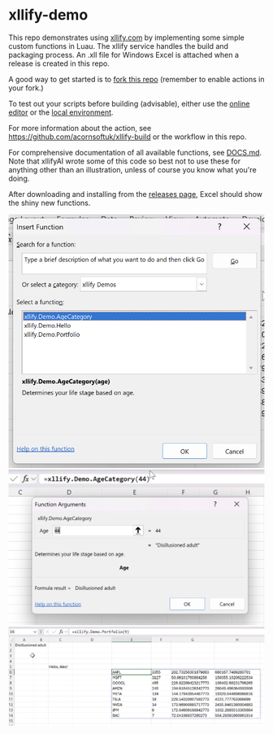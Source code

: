 # xllify-demo

This repo demonstrates using [xllify.com](https://xllify.com) by implementing some simple custom functions in Luau. The xllify service handles the build and packaging process. An .xll file for Windows Excel is attached when a release is created in this repo.

A good way to get started is to [fork this repo](https://github.com/acornsoftuk/xllify-demo/fork) (remember to enable actions in your fork.)

To test out your scripts before building (advisable), either use the [online editor](https://app.xllify.com/editor) or the [local environment](https://github.com/acornsoftuk/xllify-local).

For more information about the action, see https://github.com/acornsoftuk/xllify-build or the workflow in this repo.

For comprehensive documentation of all available functions, see [DOCS.md](./DOCS.md). Note that xllifyAI wrote some of this code so best not to use these for anything other than an illustration, unless of course you know what you're doing.

After downloading and installing from the [releases page](https://github.com/acornsoftuk/xllify-demo/releases/latest), Excel should show the shiny new functions.

![Insert function](./screenshots/insert.png)
![Function preview](./screenshots/preview.png)
![All](./screenshots/all.png)

